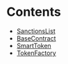 

# Contents
- [SanctionsList](BaseContract.sol/interface.SanctionsList.md)
- [BaseContract](BaseContract.sol/contract.BaseContract.md)
- [SmartToken](SmartToken.sol/contract.SmartToken.md)
- [TokenFactory](TokenFactory.sol/contract.TokenFactory.md)
